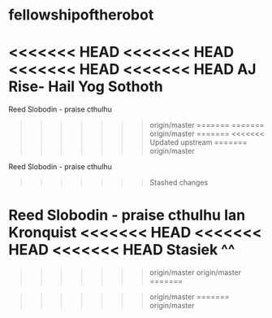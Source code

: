 # fellowshipoftherobot
<<<<<<< HEAD
<<<<<<< HEAD
<<<<<<< HEAD
<<<<<<< HEAD
AJ Rise- Hail Yog Sothoth
=======
Reed Slobodin - praise cthulhu
>>>>>>> origin/master
=======
=======
>>>>>>> origin/master
=======
<<<<<<< Updated upstream
=======
>>>>>>> origin/master

Reed Slobodin - praise cthulhu
>>>>>>> Stashed changes

Reed Slobodin - praise cthulhu
Ian Kronquist
<<<<<<< HEAD
<<<<<<< HEAD
<<<<<<< HEAD
Stasiek ^^
=======
>>>>>>> origin/master
>>>>>>> origin/master
=======

>>>>>>> origin/master
=======
>>>>>>> origin/master
